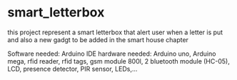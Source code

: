 # smart_letterbox

this project represent a smart letterbox that alert user when a letter is put and also a new gadgt to be added in the smart house chapter

Software needed: Arduino IDE 
hardware needed: Arduino uno, Arduino mega, rfid reader, rfid tags, gsm module 800l, 2 bluetooth module (HC-05), LCD, presence detector, PIR sensor, LEDs,...
